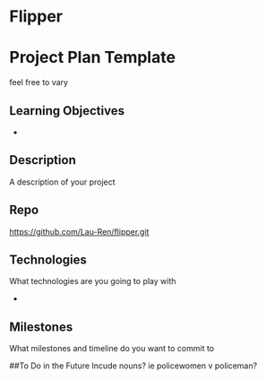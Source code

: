 # Flipper

# Project Plan Template

feel free to vary

## Learning Objectives
<ul>
	<li></li>


</ul>

## Description
A description of your project

## Repo
https://github.com/Lau-Ren/flipper.git

## Technologies
What technologies are you going to play with
<ul>
	<li></li>


</ul>

## Milestones
What milestones and timeline do you want to commit to 

##To Do in the Future
Incude nouns? ie policewomen v policeman?